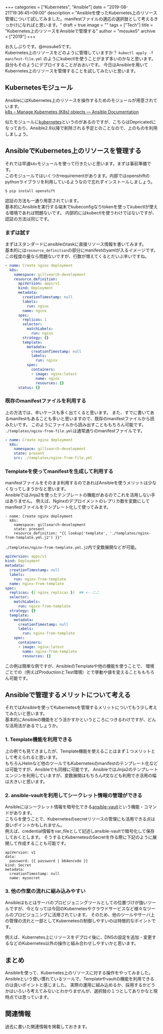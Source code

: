 +++
categories = ["Kubernetes", "Ansible"]
date = "2019-08-21T19:36:45+09:00"
description = "Ansibleを使ったKubernetes上のリソース管理について試してみました。manifestファイルの適応の選択肢として考えるきっかけになればと思います。"
draft = true
image = ""
tags = ["Tech"]
title = "Kubernetes上のリソースをAnsibleで管理する"
author = "mosuke5"
archive = ["2019"]
+++

お久しぶりです。@mosuke5です。  
Kubernetes上のリソースをどのように管理していますか？
`kubectl apply -f manifest-file.yml` のようにkubectlを使うことがまず多いのかなと思います。
自分もそのようにデプロイすることがおおいです。
今日はAnsibleを用いてKubernetes上のリソースを管理することを試してみたいと思います。
<!--more-->

## Kubernetesモジュール
AnsibleにはKubernetes上のリソースを操作するためのモジュールが用意されています。  
<a href="https://docs.ansible.com/ansible/latest/modules/k8s_module.html#k8s-raw-module" target="_blank">k8s – Manage Kubernetes (K8s) objects — Ansible Documentation</a>

似たモジュールに<a href="https://docs.ansible.com/ansible/latest/modules/kubernetes_module.html" target="_blank">kubernetes</a>というのがあるのですが、こちらはDepricatedになっており、Ansible2.9以降で削除される予定とのことなので、上のものを利用しましょう。

## AnsibleでKubernetes上のリソースを管理する
それでは早速`k8s`モジュールを使って行きたいと思います。まずは事前準備です。  
このモジュールではいくつかrequirementがあります。内部ではopenshiftのpythonライブラリを利用しているようなので忘れずインストールしましょう。

 ```
 $ pip install openshift
 ```


 認証の方法も一通り用意されています。  
 基本的にAnsibleを実行する端末でkubeconfigなりtokenを使ってkubectlが使える環境であれば問題ないです。
 内部的にはkubectlを使うわけではないですが、認証の方法は同じです。

### まずは試す
まずはスタンダードにansibleのtaskに直接リソース情報を書いてみます。  
基本的には`resource_definition`の部分にmanifestのyamlが入るイメージです。
この程度の量なら問題ないですが、行数が増えてくるとだいぶ辛いですね。

```yaml
- name: Create nginx deployment
  k8s:
    namespace: gillsearch-development
    resource_definition:
      apiVersion: apps/v1
      kind: Deployment
      metadata:
        creationTimestamp: null
        labels:
          run: nginx
        name: nginx
      spec:
        replicas: 1
        selector:
          matchLabels:
            run: nginx
        strategy: {}
        template:
          metadata:
            creationTimestamp: null
            labels:
              run: nginx
          spec:
            containers:
            - image: nginx:latest
              name: nginx
              resources: {}
      status: {}
```

### 既存のmanifestファイルを利用する
上の方法では、辛いケースも多く出てくると思います。
また、すでに書いてあるmanifestもあることも多いと思いますので、既存のmanifestファイルから読みたいです。
このようにファイルから読み出すことももちろん可能です。  
`./templates/nginx-from-file.yml`は通常通りのmanifestファイルです。

```yaml
- name: Create nginx deployment
  k8s:
    namespace: gillsearch-development
    state: present
    src: ./templates/nginx-from-file.yml
```

### Templateを使ってmanifestを生成して利用する
manifestファイルをそのまま利用するのであればAnsibleを使うメリットは少なくなってしまうかなと思います。  
AnsibleではJinja2を使ったテンプレートの機能があるのでこれを活用しない手はありません。
例えば、Nginxのデプロイメントのレプリカ数を変数にしてmanifestファイルをテンプレート化して使ってみます。

```
- name: Create nginx deployment
  k8s:
    namespace: gillsearch-development
    state: present
    resource_definition: "{{ lookup('template', './templates/nginx-from-template.yml.j2') }}"
```

`./templates/nginx-from-template.yml.j2`内で変数展開などが可能。

```yaml
apiVersion: apps/v1
kind: Deployment
metadata:
  creationTimestamp: null
  labels:
    run: nginx-from-template
  name: nginx-from-template
spec:
  replicas: {{ nginx_replicas }}  ## <--ここ
  selector:
    matchLabels:
      run: nginx-from-template
  strategy: {}
  template:
    metadata:
      creationTimestamp: null
      labels:
        run: nginx-from-template
    spec:
      containers:
      - image: nginx:latest
        name: nginx-from-template
        resources: {}
```

この例は簡単な例ですが、AnsibleのTemplateや他の機能を使うことで、
環境ごとでの（例えばProductionとTest環境）とで挙動や値を変えることももちろん可能です。

## Ansibleで管理するメリットについて考える
それではAnsibleを使ってKubernetesを管理するメリットについてもう少し考えてみたいと思います。  
基本的にAnsibleの機能をどう活かすかというところにつきるわけですが、どんな活用法があるでしょうか。

### 1. Template機能を利用できる
上の例でも見てきましたが、Template機能を使えることはまず１つメリットとして考えられると思います。  
もちろんHelmなど他のツールでもKubernetesのmanifestのテンプレート化などは可能ですが、Ansibleでも同様に可能です。
AnsibleではJinja2のテンプレートエンジンを利用していますが、変数展開はもちろんif文なども利用でき活用の幅は大きいと思います。

### 2. ansible-vaultを利用してシークレット情報の管理ができる
Ansibleにはシークレット情報を暗号化できる<a href="https://docs.ansible.com/ansible/latest/user_guide/vault.html" target="_blank">ansible-vault</a>という機能・コマンドがあります。  
こちらを使うことで、Kubernetesのsecretリソースの管理にも活用できる点は良いポイントかもしれません。  
例えば、credential情報をvar_fileとして記述しansible-vaultで暗号化して保存しておくとします。
そうするとKubernetesのSecretを作る際に下記のように展開して作成することも可能です。

```
apiVersion: v1
data:
  password: {{ password | b64encode }}
kind: Secret
metadata:
  creationTimestamp: null
  name: mysecret
```

### 3. 他の作業の流れに組み込みやすい
Ansibleはもとはサーバのプロビジョニングツールとしての位置づけが強いツールですが、今となっては今回のKubernetesやクラウドサービスなど様々なツールのプロビジョニングに活用されています。
そのため、他のツールやサーバ上の管理の流れと一部としてKubernetesの制御しやすいのは特徴的なポイントです。

例えば、Kubernetes上にリソースをデプロイ後に、DNSの設定を追加・変更するなどのKubernetes以外の操作と組み合わせしやすいかと思います。

## まとめ
Ansibleを使って、Kubernetes上のリソースに対する操作をやってみました。
Ansibleという使い慣れているツールで、Templateやvaultの機能を利用できるのは良いポイントと感じました。
実際の運用に組み込めるか、採用するかどうかはいろいろ考えてみないとわかりませんが、選択肢の１つとしてありかなと現時点では思っています。

## 関連情報
過去に書いた関連情報を掲載しておきます。

<div class="iframely-embed"><div class="iframely-responsive" style="height: 140px; padding-bottom: 0;"><a href="https://blog.mosuke.tech/entry/2019/03/07/k8s-with-terraform/" data-iframely-url="//cdn.iframe.ly/al5KMSQ"></a></div></div><script async src="//cdn.iframe.ly/embed.js" charset="utf-8"></script>